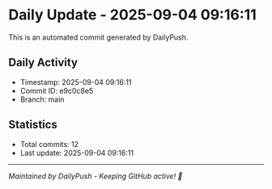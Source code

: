 # Daily Update - 2025-09-04 09:16:11

This is an automated commit generated by DailyPush.

## Daily Activity
- Timestamp: 2025-09-04 09:16:11
- Commit ID: e9c0c8e5
- Branch: main

## Statistics
- Total commits: 12
- Last update: 2025-09-04 09:16:11

---
*Maintained by DailyPush - Keeping GitHub active! 🚀*
